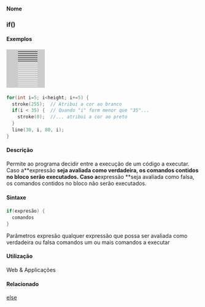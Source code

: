 
#### Nome
### if()

#### Exemplos
<img border="0" height="100" src="media/if_.gif" width="100"/>

```pde
for(int i=5; i<height; i+=5) { 
  stroke(255);  // Atribui a cor ao branco
  if(i < 35) {  // Quando "i" form menor que "35"... 
    stroke(0);  //... atribui a cor ao preto
  } 
  line(30, i, 80, i); 
} 

```

#### Descrição
Permite ao programa decidir entre a execução de um código a executar.  Caso a**expressão **seja avaliada como verdadeira, os comandos contidos no bloco serão executados. Caso a**expressão **seja avaliada como falsa, os comandos contidos no bloco não serão executados.

#### Sintaxe
```pde
if(expresão) { 
  comandos 
} 

```
Parâmetros
expresão
qualquer expressão que possa ser avaliada como verdadeira ou falsa
comandos
um ou mais comandos a executar

#### Utilização

	
Web & Applicações

#### Relacionado
[else](else)
